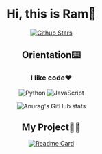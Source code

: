 <div align=center>

# Hi, this is Ram👋
<p>

[![Github Stars](https://img.shields.io/badge/Github-2-blue)](https://github.com/polestar-HF)

</p>

<p>

## Orientation⌨️

### I like code❤️
![Python](https://img.shields.io/badge/-Python-blue?logo=python&logoColor=white)
![JavaScript](https://img.shields.io/badge/-JavaScript-yellow?logo=javascript&logoColor=white)

</p>

<p>

![Anurag's GitHub stats](https://github-readme-stats.vercel.app/api?username=polestar-HF&show_icons=true&theme=radical)

</p>

<p>

## My Project🏳️‍🌈

[![Readme Card](https://github-readme-stats.vercel.app/api/pin/?username=polestar-HF&repo=Spider-project)](https://github.com/polestar-HF/Spider-project)


</p>

</div>

<!--
**polestar-HF/polestar-HF** is a ✨ _special_ ✨ repository because its `README.md` (this file) appears on your GitHub profile.

Here are some ideas to get you started:

- 🔭 I’m currently working on ...
- 🌱 I’m currently learning ...
- 👯 I’m looking to collaborate on ...
- 🤔 I’m looking for help with ...
- 💬 Ask me about ...
- 📫 How to reach me: ...
- 😄 Pronouns: ...
- ⚡ Fun fact: ...
-->
